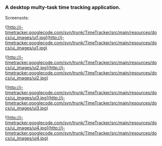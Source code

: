 ### A desktop multy-task time tracking application. ###

Screensots: <br />

![http://j-timetracker.googlecode.com/svn/trunk/TimeTracker/src/main/resources/docs/ui_images/ui1.jpg](http://j-timetracker.googlecode.com/svn/trunk/TimeTracker/src/main/resources/docs/ui_images/ui1.jpg)

![http://j-timetracker.googlecode.com/svn/trunk/TimeTracker/src/main/resources/docs/ui_images/ui2.jpg](http://j-timetracker.googlecode.com/svn/trunk/TimeTracker/src/main/resources/docs/ui_images/ui2.jpg)

![http://j-timetracker.googlecode.com/svn/trunk/TimeTracker/src/main/resources/docs/ui_images/ui3.jpg](http://j-timetracker.googlecode.com/svn/trunk/TimeTracker/src/main/resources/docs/ui_images/ui3.jpg)

![http://j-timetracker.googlecode.com/svn/trunk/TimeTracker/src/main/resources/docs/ui_images/ui4.jpg](http://j-timetracker.googlecode.com/svn/trunk/TimeTracker/src/main/resources/docs/ui_images/ui4.jpg)